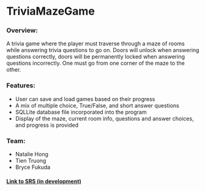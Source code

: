 # TriviaMazeGame

### Overview:
A trivia game where the player must traverse through a maze of rooms while answering trivia questions to go on. Doors will unlock when answering questions correctly, doors will be permanently locked when answering questions incorrectly. One must go from one corner of the maze to the other.

### Features:
- User can save and load games based on their progress
- A mix of multiple choice, True/False, and short answer questions
- SQLLite database file incorporated into the program
- Display of the maze, current room info, questions and answer choices, and progress is provided

### Team:
- Natalie Hong
- Tien Truong
- Bryce Fukuda


#### [Link to SRS (in development)](https://docs.google.com/document/d/1ismfGNj-UT2EtODo7nGaSXKTYWZao-CG/edit)